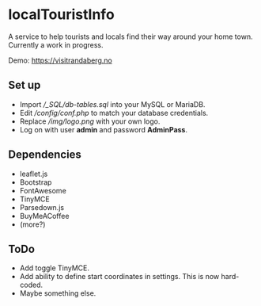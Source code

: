 # localTouristInfo
A service to help tourists and locals find their way around your home town.  
Currently a work in progress.

Demo: https://visitrandaberg.no

## Set up
- Import */_SQL/db-tables.sql* into your MySQL or MariaDB.
- Edit */config/conf.php* to match your database credentials.  
- Replace */img/logo.png* with your own logo.
- Log on with user __admin__ and password __AdminPass__.

## Dependencies
- leaflet.js
- Bootstrap
- FontAwesome
- TinyMCE
- Parsedown.js
- BuyMeACoffee
- (more?)

## ToDo
- Add toggle TinyMCE.
- Add ability to define start coordinates in settings. This is now hard-coded.
- Maybe something else.
